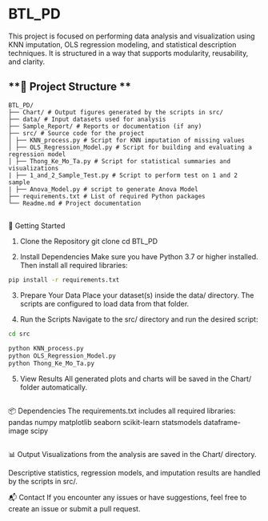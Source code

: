 # BTL_PD
This project is focused on performing data analysis and visualization using KNN imputation, OLS regression modeling, and statistical description techniques. It is structured in a way that supports modularity, reusability, and clarity.

## **📁 Project Structure **
```
BTL_PD/
├── Chart/ # Output figures generated by the scripts in src/
├── data/ # Input datasets used for analysis
├── Sample_Report/ # Reports or documentation (if any)
├── src/ # Source code for the project
│ ├── KNN_process.py # Script for KNN imputation of missing values
│ ├── OLS_Regression_Model.py # Script for building and evaluating a regression model
│ ├── Thong_Ke_Mo_Ta.py # Script for statistical summaries and visualizations
| ├── 1_and_2_Sample_Test.py # Script to perform test on 1 and 2 sample
| ├── Anova_Model.py # script to generate Anova Model
├── requirements.txt # List of required Python packages
└── Readme.md # Project documentation
```
##
🚀 Getting Started
1. Clone the Repository
git clone <your-repo-url>
cd BTL_PD

2. Install Dependencies
Make sure you have Python 3.7 or higher installed. Then install all required libraries:
```sh
pip install -r requirements.txt
```
3. Prepare Your Data
Place your dataset(s) inside the data/ directory. The scripts are configured to load data from that folder.

4. Run the Scripts
Navigate to the src/ directory and run the desired script:
```sh
cd src
```
```sh
python KNN_process.py
python OLS_Regression_Model.py
python Thong_Ke_Mo_Ta.py
```

5. View Results
All generated plots and charts will be saved in the Chart/ folder automatically.
##

##
📦 Dependencies
The requirements.txt includes all required libraries:
pandas
numpy
matplotlib
seaborn
scikit-learn
statsmodels
dataframe-image
scipy
##

📊 Output
Visualizations from the analysis are saved in the Chart/ directory.

Descriptive statistics, regression models, and imputation results are handled by the scripts in src/.

📬 Contact
If you encounter any issues or have suggestions, feel free to create an issue or submit a pull request.